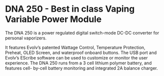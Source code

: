 # DNA 250 - Best in class Vaping Variable Power Module

The DNA 250 is a power regulated digital switch-mode DC-DC converter for personal vaporizers.  

It features Evolv’s patented Wattage Control, Temperature Protection, Preheat, OLED Screen, and waterproof onboard buttons. The USB port and Evolv’s EScribe software can be used to customize or monitor the user experience. The DNA 250 runs from a 3 cell lithium polymer battery, and features cell- by-cell battery monitoring and integrated 2A balance charger.
